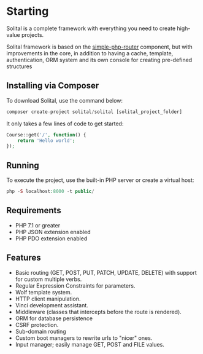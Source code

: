 # Starting

Solital is a complete framework with everything you need to create high-value projects.

Solital framework is based on the [simple-php-router](https://github.com/skipperbent/simple-php-router) component, but with improvements in the core, in addition to having a cache, template, authentication, ORM system and its own console for creating pre-defined structures

## Installing via Composer 

To download Solital, use the command below:


```php
composer create-project solital/solital [solital_project_folder]
```
        
It only takes a few lines of code to get started:

```php
Course::get('/', function() {
    return 'Hello world';
});
```
        
## Running
To execute the project, use the built-in PHP server or create a virtual host:

```php
php -S localhost:8000 -t public/
```
        
## Requirements

- PHP 7.1 or greater
- PHP JSON extension enabled
- PHP PDO extension enabled

## Features

- Basic routing (GET, POST, PUT, PATCH, UPDATE, DELETE) with support for custom multiple verbs.
- Regular Expression Constraints for parameters.
- Wolf template system.
- HTTP client manipulation.
- Vinci development assistant.
- Middleware (classes that intercepts before the route is rendered).
- ORM for database persistence
- CSRF protection.
- Sub-domain routing
- Custom boot managers to rewrite urls to "nicer" ones.
- Input manager; easily manage GET, POST and FILE values.